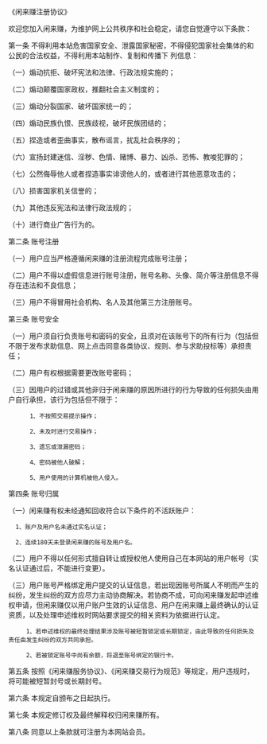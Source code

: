 《闲来赚注册协议》


欢迎您加入闲来赚，为维护网上公共秩序和社会稳定，请您自觉遵守以下条款：



第一条 不得利用本站危害国家安全、泄露国家秘密，不得侵犯国家社会集体的和公民的合法权益，不得利用本站制作、复制和传播下 列信息：

（一）煽动抗拒、破坏宪法和法律、行政法规实施的；

（二）煽动颠覆国家政权，推翻社会主义制度的；

（三）煽动分裂国家、破坏国家统一的；

（四）煽动民族仇恨、民族歧视，破坏民族团结的；

（五）捏造或者歪曲事实，散布谣言，扰乱社会秩序的；

（六）宣扬封建迷信、淫秽、色情、赌博、暴力、凶杀、恐怖、教唆犯罪的；

（七）公然侮辱他人或者捏造事实诽谤他人的，或者进行其他恶意攻击的；

（八）损害国家机关信誉的；

（九）其他违反宪法和法律行政法规的；

（十）进行商业广告行为的。



第二条  账号注册

（一）用户应当严格遵循闲来赚的注册流程完成账号注册；

（二）用户不得以虚假信息进行账号注册，账号名称、头像、简介等注册信息不得存在违法和不良信息； 

（三）用户不得冒用社会机构、名人及其他第三方注册账号。



第三条  账号安全

（一）用户须自行负责账号和密码的安全，且须对在该账号下的所有行为（包括但不限于发布求助信息、网上点击同意各类协议、规则、参与求助投标等）承担责任；

（二）用户有权根据需要更改账号密码；


（三）因用户的过错或其他非归于闲来赚的原因所进行的行为导致的任何损失由用户自行承担，该行为包括但不限于：

          1、不按照交易提示操作；

          2、未及时进行交易操作；

          3、遗忘或泄漏密码；

          4、密码被他人破解；

          5、用户使用的计算机被他人侵入。




第四条  账号归属

（一）闲来赚有权未经通知回收符合以下条件的不活跃账户：

      1、账户及用户名未通过实名认证；

      2、连续180天未登录闲来赚的账号及用户名。

（二）用户不得以任何形式擅自转让或授权他人使用自己在本网站的用户帐号（实名认证通过后，不能进行变更）。

（三）用户账号严格绑定用户提交的认证信息，若出现因账号所属人不明而产生的纠纷，发生纠纷的双方应尽力主动协商解决。若协商不成，可向闲来赚发起申述维权申请，但闲来赚仅以用户账户生效的认证信息、用户在闲来赚上最终确认的认证资质，以及处理申述维权时网站要求提交的相关资料为依据进行认定。

         1、若申述维权的最终处理结果涉及账号被短暂锁定或长期锁定，由此导致的任何损失及责任由发生纠纷的双方共同承担。

         2、若被锁定账号中尚有余额，将退至账号绑定的银行卡。



第五条  按照《闲来赚服务协议》、《闲来赚交易行为规范》等规定，用户违规时，将可能被短暂封号或长期封号。



第六条  本规定自颁布之日起执行。



第七条  本规定修订权及最终解释权归闲来赚所有。



第八条  同意以上条款就可注册为本网站会员。